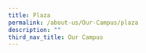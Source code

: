 ```yaml
---
title: Plaza
permalink: /about-us/Our-Campus/plaza
description: ""
third_nav_title: Our Campus
---
```

